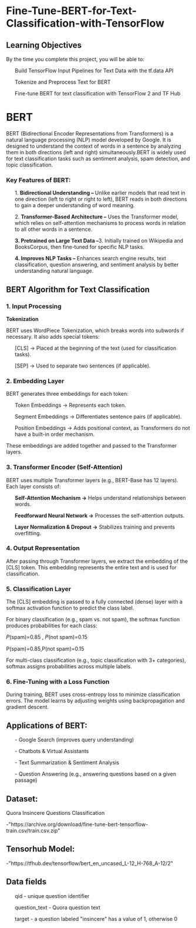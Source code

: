 # Fine-Tune-BERT-for-Text-Classification-with-TensorFlow

<h2>Learning Objectives</h2>
<p>By the time you complete this project, you will be able to:</p>
<ol>Build TensorFlow Input Pipelines for Text Data with the tf.data API</ol>
<ol>Tokenize and Preprocess Text for BERT</ol>
<ol>Fine-tune BERT for text classification with TensorFlow 2 and TF Hub</ol>

<h1>BERT</h1>
<P>BERT (Bidirectional Encoder Representations from Transformers) is a natural language processing (NLP) model developed by Google. It is designed to understand the context of words in a sentence by analyzing them in both directions (left and right) simultaneously.BERT is widely used for text classification tasks such as sentiment analysis, spam detection, and topic classification. </P>

<H3>Key Features of BERT:</H3>
<ol>1. <b>Bidirectional Understanding – </b>Unlike earlier models that read text in one direction (left to right or right to left), BERT reads in both directions to gain a deeper understanding of word meaning.</ol>
<ol>2. <b>Transformer-Based Architecture –</b> Uses the Transformer model, which relies on self-attention mechanisms to process words in relation to all other words in a sentence.</ol>
<ol><b>3. Pretrained on Large Text Data –</b>3. Initially trained on Wikipedia and BooksCorpus, then fine-tuned for specific NLP tasks.</ol>
<ol><b>4. Improves NLP Tasks –</b> Enhances search engine results, text classification, question answering, and sentiment analysis by better understanding natural language.</ol>

<h2><b>BERT Algorithm for Text Classification</b></h2>
<h3><b>1. Input Processing</b></h3>
<p><b>Tokenization</b></p>
<p>BERT uses WordPiece Tokenization, which breaks words into subwords if necessary. It also adds special tokens:</p>

<ol>[CLS] → Placed at the beginning of the text (used for classification tasks).</ol>
<ol>[SEP] → Used to separate two sentences (if applicable).</ol>

<h3><b>2. Embedding Layer</b></h3>
<p>BERT generates three embeddings for each token:</p>

<ol>Token Embeddings → Represents each token.</ol>
<ol>Segment Embeddings → Differentiates sentence pairs (if applicable).</ol>
<ol>Position Embeddings → Adds positional context, as Transformers do not have a built-in order mechanism.</ol>
<p>These embeddings are added together and passed to the Transformer layers.</p>

<h3><b>3. Transformer Encoder (Self-Attention)</b></h3>
<p>BERT uses multiple Transformer layers (e.g., BERT-Base has 12 layers). Each layer consists of:</p>

<ol><b>Self-Attention Mechanism →</b> Helps understand relationships between words.</ol>
<ol><b>Feedforward Neural Network →</b> Processes the self-attention outputs.</ol>
<ol><b>Layer Normalization & Dropout →</b> Stabilizes training and prevents overfitting.</ol>

<h3><b>4. Output Representation</b></h3>
<p>After passing through Transformer layers, we extract the embedding of the [CLS] token. This embedding represents the entire text and is used for classification.
</p>

<h3><b>5. Classification Layer</b></h3>
<p>The [CLS] embedding is passed to a fully connected (dense) layer with a softmax activation function to predict the class label.</p>

<p>For binary classification (e.g., spam vs. not spam), the softmax function produces probabilities for each class:<p></p>

<p>𝑃(spam)=0.85 , 𝑃(not spam)=0.15 </p>
<p>P(spam)=0.85,P(not spam)=0.15</p>
<p>For multi-class classification (e.g., topic classification with 3+ categories), softmax assigns probabilities across multiple labels.</p>

<h3><b>6. Fine-Tuning with a Loss Function</b></h3>
  
<p>During training, BERT uses cross-entropy loss to minimize classification errors. The model learns by adjusting weights using backpropagation and gradient descent.</p>


<h2>Applications of BERT:</h2>
<ol>- Google Search (improves query understanding)</ol>
<ol>- Chatbots & Virtual Assistants</ol>
<ol>- Text Summarization & Sentiment Analysis</ol>
<ol>- Question Answering (e.g., answering questions based on a given passage)</ol>

<h2><b>Dataset:</b></h2><p>Quora Insincere Questions Classification</p>
-"https://archive.org/download/fine-tune-bert-tensorflow-train.csv/train.csv.zip"

<h2><b>Tensorhub Model:</b></h2>
-"https://tfhub.dev/tensorflow/bert_en_uncased_L-12_H-768_A-12/2"

<h2><b>Data fields</b></h2>
<ol>qid - unique question identifier</ol>
<ol>question_text - Quora question text</ol>
<ol>target - a question labeled "insincere" has a value of 1, otherwise 0</ol>
